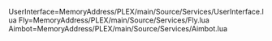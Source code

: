 UserInterface=MemoryAddress/PLEX/main/Source/Services/UserInterface.lua
Fly=MemoryAddress/PLEX/main/Source/Services/Fly.lua
Aimbot=MemoryAddress/PLEX/main/Source/Services/Aimbot.lua
